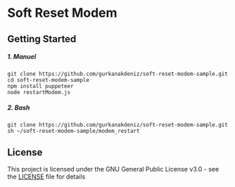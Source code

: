 # Soft Reset Modem 

## Getting Started

##### 1. Manuel 

 
```
git clone https://github.com/gurkanakdeniz/soft-reset-modem-sample.git
cd soft-reset-modem-sample
npm install puppeteer
node restartModem.js
```

##### 2. Bash

```
git clone https://github.com/gurkanakdeniz/soft-reset-modem-sample.git
sh ~/soft-reset-modem-sample/modem_restart
```


## License

This project is licensed under the GNU General Public License v3.0 - see the [LICENSE](LICENSE) file for details
